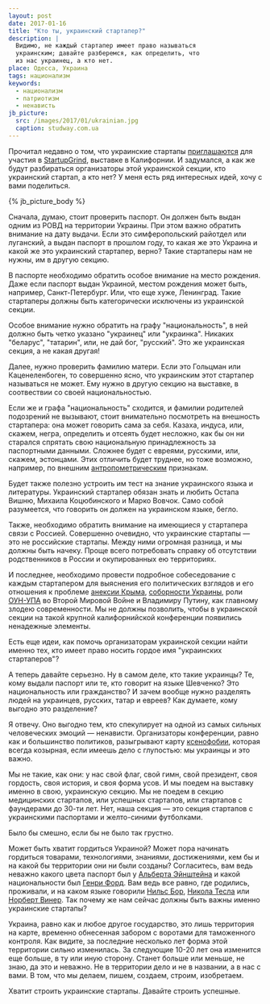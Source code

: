 ```yaml
---
layout: post
date: 2017-01-16
title: "Кто ты, украинский стартапер?"
description: |
  Видимо, не каждый стартапер имеет право называться
  украинским; давайте разберемся, как определить, что
  из нас украинец, а кто нет.
place: Одесса, Украина
tags: национализм
keywords:
  - национализм
  - патриотизм
  - ненависть
jb_picture:
  src: /images/2017/01/ukrainian.jpg
  caption: studway.com.ua
---
```


Прочитал недавно о том, что украинские стартапы
[приглашаются](http://ain.ua/ukrainskie-startapy-opyat-edut-na-startupgrind) для
участия в [StartupGrind](https://www.startupgrind.com/conference/), выставке
в Калифорнии. И задумался, а как же будут разбираться организаторы
этой украинской секции, кто украинский стартап, а кто нет? У меня есть
ряд интересных идей, хочу с вами поделиться.

{% jb_picture_body %}

<!--more-->

Сначала, думаю, стоит проверить паспорт. Он должен быть выдан одним
из РОВД на территории Украины. При этом важно обратить внимание на дату
выдачи. Если это симферопольский райотдел или луганский, а выдан паспорт
в прошлом году, то какая же это Украина и какой же это украинский
стартапер, верно? Такие стартаперы нам не нужны, им в другую секцию.

В паспорте необходимо обратить особое внимание на место рождения. Даже если
паспорт выдан Украиной, местом рождения может быть, например, Санкт-Петербург.
Или, что еще хуже, Ленинград. Такие стартаперы должны быть категорически исключены
из украинской секции.

Особое внимание нужно обратить на графу "национальность", в ней должно
быть четко указано "украинец" или "украинка". Никаких "беларус", "татарин",
или, не дай бог, "русский". Это же украинская секция, а не какая другая!

Далее, нужно проверить фамилию матери. Если это Гольцман или Каценеленбоген,
то совершенно ясно, что украинским этот стартапер называться не может. Ему
нужно в другую секцию на выставке, в соотвествии со своей национальностью.

Если же и графа "национальность" сходится, и фамилии родителей подозрений не
вызывают, стоит внимательно посмотреть на внешность стартапера: она
может говорить сама за себя. Казаха, индуса, или, скажем, негра, определить
и отсеять будет несложно, как бы он ни старался спрятать свою национальную принадлежность
за паспортными данными. Сложнее будет с евреями, русскими, или, скажем, эстонцами.
Этих отличить будет труднее, но тоже возможно, например, по внешним
[антропометрическим](https://ru.wikipedia.org/wiki/%D0%90%D0%BD%D1%82%D1%80%D0%BE%D0%BF%D0%BE%D0%BC%D0%B5%D1%82%D1%80%D0%B8%D1%8F)
признакам.

Будет также полезно устроить им тест на знание украинского языка и литературы.
Украинский стартапер обязан знать и любить Остапа Вишню, Михаила Коцюбинского
и Марко Вовчок. Само собой разумеется, что говорить он должен на украинском языке,
бегло.

Также, необходимо обратить внимание на имеющиеся у стартапера связи с
Россией. Совершенно очевидно, что украинские стартапы &mdash; это не российские
стартапы. Между ними огромная разница, и мы должны быть начеку. Проще всего
потребовать справку об отсутствии родственников в России и окупированных
ею территориях.

И последнее, необходимо провести подробное собеседование с каждым стартапером
для выяснения его политических взглядов и его отношения к проблеме
[анексии Крыма](https://ru.wikipedia.org/wiki/%D0%9F%D1%80%D0%B8%D1%81%D0%BE%D0%B5%D0%B4%D0%B8%D0%BD%D0%B5%D0%BD%D0%B8%D0%B5_%D0%9A%D1%80%D1%8B%D0%BC%D0%B0_%D0%BA_%D0%A0%D0%BE%D1%81%D1%81%D0%B8%D0%B9%D1%81%D0%BA%D0%BE%D0%B9_%D0%A4%D0%B5%D0%B4%D0%B5%D1%80%D0%B0%D1%86%D0%B8%D0%B8),
[соборности Украины](https://ru.wikipedia.org/wiki/%D0%94%D0%B5%D0%BD%D1%8C_%D1%81%D0%BE%D0%B1%D0%BE%D1%80%D0%BD%D0%BE%D1%81%D1%82%D0%B8_%D0%A3%D0%BA%D1%80%D0%B0%D0%B8%D0%BD%D1%8B),
роли [ОУН-УПА](https://ru.wikipedia.org/wiki/%D0%A3%D0%BA%D1%80%D0%B0%D0%B8%D0%BD%D1%81%D0%BA%D0%B0%D1%8F_%D0%BF%D0%BE%D0%B2%D1%81%D1%82%D0%B0%D0%BD%D1%87%D0%B5%D1%81%D0%BA%D0%B0%D1%8F_%D0%B0%D1%80%D0%BC%D0%B8%D1%8F)
во Второй Мировой Войне и
Владимиру Путину, как главному злодею современности. Мы не должны позволить, чтобы
в украинской секции на такой крупной калифорнийской конференции появились
ненадежные элементы.

Есть еще идеи, как помочь организаторам украинской секции найти именно тех,
кто имеет право носить гордое имя "украинских стартаперов"?

А теперь давайте серьезно. Ну в самом деле, кто такие украинцы? Те, кому
выдали паспорт или те, кто говорит на языке Шевченко? Это национальность
или гражданство? И зачем вообще нужно разделять людей на украинцев,
русских, татар и евреев? Как думаете, кому выгодно это разделение?

Я отвечу. Оно выгодно тем, кто спекулирует на одной из самых сильных
человеческих эмоций &mdash; ненависти. Организаторы конференции, равно как
и большинство политиков, разыгрывают карту
[ксенофобии](https://ru.wikipedia.org/wiki/%D0%9A%D1%81%D0%B5%D0%BD%D0%BE%D1%84%D0%BE%D0%B1%D0%B8%D1%8F),
которая всегда козырная, если имеешь дело с глупостью: мы украинцы и это важно.

Мы не такие, как они: у нас свой флаг, свой гимн, свой президент,
своя гордость, своя история, и своя форма усов. И мы поедем на выставку
именно в свою, украинскую секцию. Мы не поедем в секцию медицинских
стартапов, или успешных стартапов, или стартапов с фаундерами до 30-ти лет.
Нет, наша секция &mdash; это секция стартапов с украинскими паспортами
и желто-синими футболками.

Было бы смешно, если бы не было так грустно.

Может быть хватит гордиться Украиной? Может пора начинать гордиться
товарами, технологиями, знаниями, достижениями, кем бы и на какой бы
территории они ни были созданы? Согласитесь, вам ведь неважно какого цвета
паспорт был у
[Альберта Эйнштейна](https://uk.wikipedia.org/wiki/%D0%90%D0%BB%D1%8C%D0%B1%D0%B5%D1%80%D1%82_%D0%95%D0%B9%D0%BD%D1%88%D1%82%D0%B5%D0%B9%D0%BD)
и какой национальности был
[Генри Форд](https://ru.wikipedia.org/wiki/%D0%A4%D0%BE%D1%80%D0%B4,_%D0%93%D0%B5%D0%BD%D1%80%D0%B8).
Вам ведь все равно, где родились, проживали, и на каком языке говорили
[Нильс Бор](https://ru.wikipedia.org/wiki/%D0%91%D0%BE%D1%80,_%D0%9D%D0%B8%D0%BB%D1%8C%D1%81),
[Никола Тесла](https://ru.wikipedia.org/wiki/%D0%A2%D0%B5%D1%81%D0%BB%D0%B0,_%D0%9D%D0%B8%D0%BA%D0%BE%D0%BB%D0%B0)
или
[Норберт Винер](https://ru.wikipedia.org/wiki/%D0%92%D0%B8%D0%BD%D0%B5%D1%80,_%D0%9D%D0%BE%D1%80%D0%B1%D0%B5%D1%80%D1%82).
Так почему же нам сейчас должны быть важны именно украинские стартапы?

Украина, равно как и любое другое государство, это лишь территория
на карте, временно обнесенная забором с воротами для таможенного контроля.
Как видите, за последние несколько лет форма этой территории сильно изменилась.
За следующие 10-20 лет она изменится еще больше, в ту или иную сторону.
Станет больше или меньше, не знаю, да это и неважно. Не в территории
дело и не в названии, а в нас с вами. В том, что мы делаем, пишем, создаем,
строим, изобретаем.

Хватит строить украинские стартапы. Давайте строить успешные.
